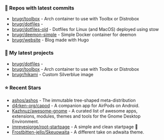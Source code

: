 ### 👷 Repos with latest commits

- [brugr/toolbox](https://github.com/brugr/toolbox) - Arch container to use with Toolbx or Distrobox
- [brugr/dotfiles](https://github.com/brugr/dotfiles) - 
- [brugr/dotfiles-old](https://github.com/brugr/dotfiles-old) - Dotfiles for Linux (and MacOS) deployed using stow
- [brugr/deemon-simple](https://github.com/brugr/deemon-simple) - Simple Docker container for deemon
- [brugr/website](https://github.com/brugr/website) - Blog made with Hugo
### 🌱 My latest projects

- [brugr/dotfiles](https://github.com/brugr/dotfiles) - 
- [brugr/toolbox](https://github.com/brugr/toolbox) - Arch container to use with Toolbx or Distrobox
- [brugr/hikami](https://github.com/brugr/hikami) - Custom Silverblue image
### ⭐ Recent Stars

- [ashos/ashos](https://github.com/ashos/ashos) - The immutable tree-shaped meta-distribution
- [d4rken-org/capod](https://github.com/d4rken-org/capod) - A companion app for AirPods on Android.
- [Kazhnuz/awesome-gnome](https://github.com/Kazhnuz/awesome-gnome) - A curated list of awesome apps, extensions, modules, themes and tools for the Gnome Desktop Environment.
- [imreyesjorge/root-startpage](https://github.com/imreyesjorge/root-startpage) - A simple and clean startpage 🌟
- [Frostbitten-jello/Skeuowaita](https://github.com/Frostbitten-jello/Skeuowaita) - A different take on adwaita theme.
